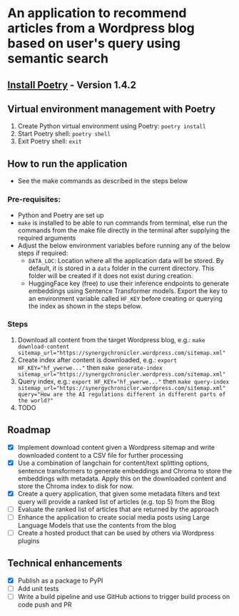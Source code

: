 # An application to recommend articles from a Wordpress blog based on user's query using semantic search

## [Install Poetry](https://python-poetry.org/docs/) - Version 1.4.2

## Virtual environment management with Poetry

1. Create Python virtual environment using Poetry: `poetry install`
2. Start Poetry shell: `poetry shell`
3. Exit Poetry shell: `exit`

## How to run the application
- See the make commands as described in the steps below

### Pre-requisites:
- Python and Poetry are set up
- `make` is installed to be able to run commands from terminal, else run the commands from the make file directly in the terminal after supplying the required arguments
- Adjust the below environment variables before running any of the below steps if required:
    - `DATA_LOC`: Location where all the application data will be stored. By default, it is stored in a `data` folder in the current directory. This folder will be created if it does not exist during creation.
    - HuggingFace key (free) to use their inference endpoints to generate embeddings using Sentence Transformer models. Export the key to an environment variable called `HF_KEY` before creating or querying the index as shown in the steps below.

### Steps
1. Download all content from the target Wordpress blog, e.g.:  `make download-content sitemap_url="https://synergychronicler.wordpress.com/sitemap.xml"`
2. Create index after content is downloaded, e.g.: `export HF_KEY="hf_ywerwe..."` then `make generate-index sitemap_url="https://synergychronicler.wordpress.com/sitemap.xml"`
3. Query index, e.g.: `export HF_KEY="hf_ywerwe..."` then `make query-index sitemap_url="https://synergychronicler.wordpress.com/sitemap.xml" query="How are the AI regulations different in different parts of the world?"`
4. TODO

## Roadmap
- [X] Implement download content given a Wordpress sitemap and write downloaded content to a CSV file for further processing
- [X] Use a combination of langchain for content/text splitting options, sentence transformers to generate embeddings and Chroma to store the embeddings with metadata.
Apply this on the downloaded content and store the Chroma index to disk for now.
- [X] Create a query application, that given some metadata filters and text query will provide a ranked list of articles (e.g. top 5) from the Blog
- [ ] Evaluate the ranked list of articles that are returned by the approach
- [ ] Enhance the application to create social media posts using Large Language Models that use the contents from the blog
- [ ] Create a hosted product that can be used by others via Wordpress plugins

## Technical enhancements
- [X] Publish as a package to PyPI
- [ ] Add unit tests
- [ ] Write a build pipeline and use GitHub actions to trigger build process on code push and PR
